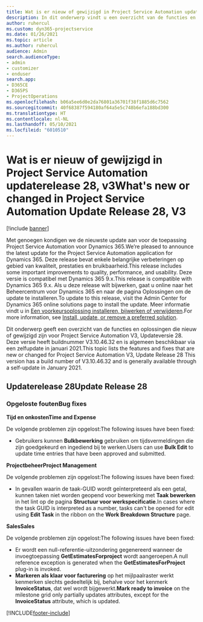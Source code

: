 ```yaml
---
title: Wat is er nieuw of gewijzigd in Project Service Automation updaterelease 28, v3
description: In dit onderwerp vindt u een overzicht van de functies en oplossingen die beschikbaar zijn voor Project Service Automation updaterelease 28, v3.
author: ruhercul
ms.custom: dyn365-projectservice
ms.date: 01/26/2021
ms.topic: article
ms.author: ruhercul
audience: Admin
search.audienceType:
- admin
- customizer
- enduser
search.app:
- D365CE
- D365PS
- ProjectOperations
ms.openlocfilehash: b06a5ee6d0e2da76801a36701f38f1885d6c7562
ms.sourcegitcommit: 40f68387f594180af64a5e5c748b6efa188bd300
ms.translationtype: HT
ms.contentlocale: nl-NL
ms.lasthandoff: 05/10/2021
ms.locfileid: "6010510"
---
```

# <a name="whats-new-or-changed-in-project-service-automation-update-release-28-v3"></a><span data-ttu-id="acecc-103">Wat is er nieuw of gewijzigd in Project Service Automation updaterelease 28, v3</span><span class="sxs-lookup"><span data-stu-id="acecc-103">What's new or changed in Project Service Automation Update Release 28, V3</span></span>

[!include [banner](../includes/psa-now-project-operations.md)]

<span data-ttu-id="acecc-104">Met genoegen kondigen we de nieuwste update aan voor de toepassing Project Service Automation voor Dynamics 365.</span><span class="sxs-lookup"><span data-stu-id="acecc-104">We’re pleased to announce the latest update for the Project Service Automation application for Dynamics 365.</span></span> <span data-ttu-id="acecc-105">Deze release bevat enkele belangrijke verbeteringen op gebied van kwaliteit, prestaties en bruikbaarheid.</span><span class="sxs-lookup"><span data-stu-id="acecc-105">This release includes some important improvements to quality, performance, and usability.</span></span> <span data-ttu-id="acecc-106">Deze versie is compatibel met Dynamics 365 9.x.</span><span class="sxs-lookup"><span data-stu-id="acecc-106">This release is compatible with Dynamics 365 9.x.</span></span> <span data-ttu-id="acecc-107">Als u deze release wilt bijwerken, gaat u online naar het Beheercentrum voor Dynamics 365 en naar de pagina Oplossingen om de update te installeren.</span><span class="sxs-lookup"><span data-stu-id="acecc-107">To update to this release, visit the Admin Center for Dynamics 365 online solutions page to install the update.</span></span> <span data-ttu-id="acecc-108">Meer informatie vindt u in [Een voorkeursoplossing installeren, bijwerken of verwijderen](/power-platform/admin/install-remove-preferred-solution).</span><span class="sxs-lookup"><span data-stu-id="acecc-108">For more information, see [Install, update, or remove a preferred solution](/power-platform/admin/install-remove-preferred-solution).</span></span>

<span data-ttu-id="acecc-109">Dit onderwerp geeft een overzicht van de functies en oplossingen die nieuw of gewijzigd zijn voor Project Service Automation V3, Updateversie 28. Deze versie heeft buildnummer V3.10.46.32 en is algemeen beschikbaar via een zelfupdate in januari 2021.</span><span class="sxs-lookup"><span data-stu-id="acecc-109">This topic lists the features and fixes that are new or changed for Project Service Automation V3, Update Release 28 This version has a build number of V3.10.46.32 and is generally available through a self-update in January 2021.</span></span>

## <a name="update-release-28"></a><span data-ttu-id="acecc-110">Updaterelease 28</span><span class="sxs-lookup"><span data-stu-id="acecc-110">Update Release 28</span></span>

### <a name="bug-fixes"></a><span data-ttu-id="acecc-111">Opgeloste fouten</span><span class="sxs-lookup"><span data-stu-id="acecc-111">Bug fixes</span></span>

<span data-ttu-id="acecc-112">**Tijd en onkosten**</span><span class="sxs-lookup"><span data-stu-id="acecc-112">**Time and Expense**</span></span>

<span data-ttu-id="acecc-113">De volgende problemen zijn opgelost:</span><span class="sxs-lookup"><span data-stu-id="acecc-113">The following issues have been fixed:</span></span>

- <span data-ttu-id="acecc-114">Gebruikers kunnen **Bulkbewerking** gebruiken om tijdsvermeldingen die zijn goedgekeurd en ingediend bij te werken.</span><span class="sxs-lookup"><span data-stu-id="acecc-114">Users can use **Bulk Edit** to update time entries that have been approved and submitted.</span></span>

<span data-ttu-id="acecc-115">**Projectbeheer**</span><span class="sxs-lookup"><span data-stu-id="acecc-115">**Project Management**</span></span>

<span data-ttu-id="acecc-116">De volgende problemen zijn opgelost:</span><span class="sxs-lookup"><span data-stu-id="acecc-116">The following issues have been fixed:</span></span>

- <span data-ttu-id="acecc-117">In gevallen waarin de taak-GUID wordt geïnterpreteerd als een getal, kunnen taken niet worden geopend voor bewerking met **Taak bewerken** in het lint op de pagina **Structuur voor werkspecificatie**.</span><span class="sxs-lookup"><span data-stu-id="acecc-117">In cases where the task GUID is interpreted as a number, tasks can't be opened for edit using **Edit Task** in the ribbon on the **Work Breakdown Structure** page.</span></span>

<span data-ttu-id="acecc-118">**Sales**</span><span class="sxs-lookup"><span data-stu-id="acecc-118">**Sales**</span></span>

<span data-ttu-id="acecc-119">De volgende problemen zijn opgelost:</span><span class="sxs-lookup"><span data-stu-id="acecc-119">The following issues have been fixed:</span></span>

- <span data-ttu-id="acecc-120">Er wordt een null-referentie-uitzondering gegenereerd wanneer de invoegtoepassing **GetEstimatesForproject** wordt aangeroepen.</span><span class="sxs-lookup"><span data-stu-id="acecc-120">A null reference exception is generated when the **GetEstimatesForProject** plug-in is invoked.</span></span>
- <span data-ttu-id="acecc-121">**Markeren als klaar voor facturering** op het mijlpaalraster werkt kenmerken slechts gedeeltelijk bij, behalve voor het kenmerk **InvoiceStatus**, dat wel wordt bijgewerkt.</span><span class="sxs-lookup"><span data-stu-id="acecc-121">**Mark ready to invoice** on the milestone grid only partially updates attributes, except for the **InvoiceStatus** attribute, which is updated.</span></span>



[!INCLUDE[footer-include](../includes/footer-banner.md)]